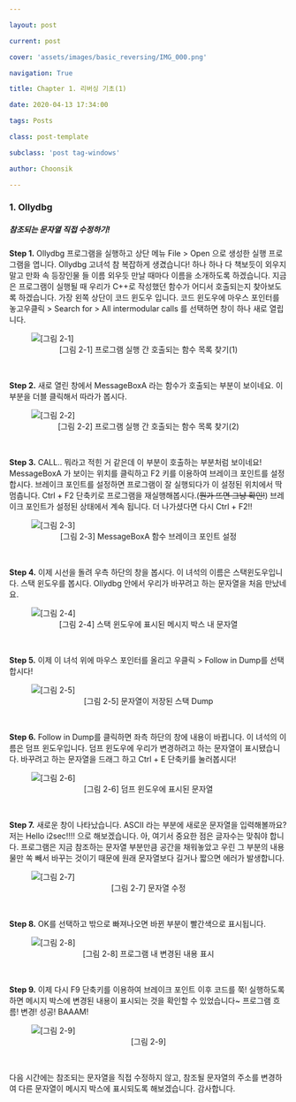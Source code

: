 ```yaml
---

layout: post

current: post

cover: 'assets/images/basic_reversing/IMG_000.png'

navigation: True

title: Chapter 1. 리버싱 기초(1)

date: 2020-04-13 17:34:00

tags: Posts

class: post-template

subclass: 'post tag-windows'

author: Choonsik

---
```





### 1. Ollydbg



##### 참조되는 문자열 직접 수정하기!




**Step 1.** Ollydbg 프로그램을 실행하고 상단 메뉴 File > Open 으로 생성한 실행 프로그램을 엽니다. Ollydbg 고녀석 참 복잡하게 생겼습니다! 하나 하나 다 책보듯이 외우지 말고 만화 속 등장인물 들 이름 외우듯 만날 때마다 이름을 소개하도록 하겠습니다. 지금은 프로그램이 실행될 때 우리가 C++로 작성했던 함수가 어디서 호출되는지 찾아보도록 하겠습니다. 가장 왼쪽 상단이 코드 윈도우 입니다. 코드 윈도우에 마우스 포인터를 놓고우클릭 > Search for > All intermodular calls 를 선택하면 창이 하나 새로 열립니다.



<figure>

  <img data-action="zoom" src='{{ "/assets/images/basic_reversing/IMG_009.png" | relative_url }}' alt='[그림 2-1]'>

  <figcaption><center>[그림 2-1] 프로그램 실행 간 호출되는 함수 목록 찾기(1)</center></figcaption>

</figure><br>



**Step 2.** 새로 열린 창에서 MessageBoxA 라는 함수가 호출되는 부분이 보이네요. 이부분을 더블 클릭해서 따라가 봅시다.



<figure>

  <img data-action="zoom" src='{{ "/assets/images/basic_reversing/IMG_010.png" | relative_url }}' alt='[그림 2-2]'>

  <figcaption><center>[그림 2-2] 프로그램 실행 간 호출되는 함수 목록 찾기(2)</center></figcaption>

</figure><br>



**Step 3.** CALL.. 뭐라고 적힌 거 같은데 이 부분이 호출하는 부분처럼 보이네요! MessageBoxA 가 보이는 위치를 클릭하고 F2 키를 이용하여 브레이크 포인트를 설정합시다. 브레이크 포인트를 설정하면 프로그램이 잘 실행되다가 이 설정된 위치에서 딱 멈춥니다. Ctrl + F2 단축키로 프로그램을 재실행해봅시다.(~~뭔가 뜨면 그냥 확인!~~) 브레이크 포인트가 설정된 상태에서 계속 됩니다. 더 나가셨다면 다시 Ctrl + F2!!



<figure>

  <img data-action="zoom" src='{{ "/assets/images/basic_reversing/IMG_011.png" | relative_url }}' alt='[그림 2-3]'>

  <figcaption><center>[그림 2-3] MessageBoxA 함수 브레이크 포인트 설정</center></figcaption>

</figure><br>



**Step 4.** 이제 시선을 돌려 우측 하단의 창을 봅시다. 이 녀석의 이름은 스택윈도우입니다. 스택 윈도우를 봅시다. Ollydbg 안에서 우리가 바꾸려고 하는 문자열을 처음 만났네요.



<figure>

  <img data-action="zoom" src='{{ "/assets/images/basic_reversing/IMG_012.png" | relative_url }}' alt='[그림 2-4]'>

  <figcaption><center>[그림 2-4] 스택 윈도우에 표시된 메시지 박스 내 문자열</center></figcaption>

</figure><br>



**Step 5.** 이제 이 녀석 위에 마우스 포인터를 올리고 우클릭 > Follow in Dump를 선택합시다!



<figure>

  <img data-action="zoom" src='{{ "/assets/images/basic_reversing/IMG_013.png" | relative_url }}' alt='[그림 2-5]'>

  <figcaption><center>[그림 2-5] 문자열이 저장된 스택 Dump </center></figcaption>

</figure><br>



**Step 6.** Follow in Dump를 클릭하면 좌측 하단의 창에 내용이 바뀝니다. 이 녀석의 이름은 덤프 윈도우입니다. 덤프 윈도우에 우리가 변경하려고 하는 문자열이 표시됐습니다. 바꾸려고 하는 문자열을 드래그 하고 Ctrl + E 단축키를 눌러봅시다!



<figure>

  <img data-action="zoom" src='{{ "/assets/images/basic_reversing/IMG_014.png" | relative_url }}' alt='[그림 2-6]'>

  <figcaption><center>[그림 2-6] 덤프 윈도우에 표시된 문자열 </center></figcaption>

</figure><br>



**Step 7.** 새로운 창이 나타났습니다. ASCII 라는 부분에 새로운 문자열을 입력해볼까요? 저는 Hello i2sec!!!! 으로 해보겠습니다. 아, 여기서 중요한 점은 글자수는 맞춰야 합니다. 프로그램은 지금 참조하는 문자열 부분만큼 공간을 채워놓았고 우린 그 부분의 내용물만 쏙 빼서 바꾸는 것이기 때문에 원래 문자열보다 길거나 짧으면 에러가 발생합니다.



<figure>

  <img data-action="zoom" src='{{ "/assets/images/basic_reversing/IMG_015.png" | relative_url }}' alt='[그림 2-7]'>

  <figcaption><center>[그림 2-7] 문자열 수정 </center></figcaption>

</figure><br>



**Step 8.** OK를 선택하고 밖으로 빠져나오면 바뀐 부분이 빨간색으로 표시됩니다.



<figure>

  <img data-action="zoom" src='{{ "/assets/images/basic_reversing/IMG_016.png" | relative_url }}' alt='[그림 2-8]'>

  <figcaption><center>[그림 2-8] 프로그램 내 변경된 내용 표시 </center></figcaption>

</figure><br>



**Step 9.** 이제 다시 F9 단축키를 이용하여 브레이크 포인트 이후 코드를 쭉! 실행하도록 하면 메시지 박스에 변경된 내용이 표시되는 것을 확인할 수 있었습니다~ 프로그램 흐름! 변경! 성공! BAAAM!



<figure>

  <img data-action="zoom" src='{{ "/assets/images/basic_reversing/IMG_017.png" | relative_url }}' alt='[그림 2-9]'>

  <figcaption><center>[그림 2-9]  </center></figcaption>

</figure><br>





다음 시간에는 참조되는 문자열을 직접 수정하지 않고, 참조될 문자열의 주소를 변경하여 다른 문자열이 메시지 박스에 표시되도록 해보겠습니다. 감사합니다.





































